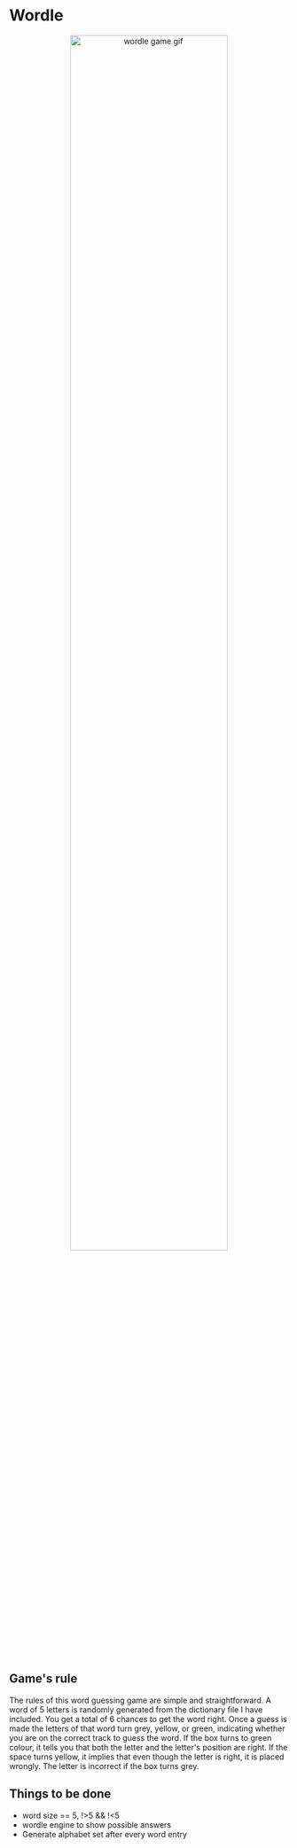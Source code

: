 # Wordle

<p align="center"><img width="75%" src="https://nathanfriend.io/2022/01/25/wordle.html" alt="wordle game gif" />

## Game's rule
  The rules of this word guessing game are simple and straightforward. A word of 5 letters is randomly generated from the dictionary file I have included. You get a total of 6 chances to get the word right. Once a guess is made the letters of that word turn grey, yellow, or green, indicating whether you are on the correct track to guess the word. If the box turns to green colour, it tells you that both the letter and the letter's position are right. If the space turns yellow, it implies that even though the letter is right, it is placed wrongly. The letter is incorrect if the box turns grey.

## Things to be done
- word size == 5, !>5 && !<5
- wordle engine to show possible answers
- Generate alphabet set after every word entry
